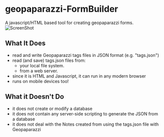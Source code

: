 # geopaparazzi-FormBuilder
A javascript/HTML based tool for creating geopaparazzi forms. 
![ScreenShot](https://github.com/GeoAnalytic-code/geopaparazzi-FormBuilder/raw/master/images/sample.jpg)

## What It Does
* read and write Geopaparazzi tags files in JSON format (e.g. "tags.json")
* read (and save) tags.json files from:
  - your local file system.
  - from a web server.
* since it is HTML and Javascript, it can run in any modern browser
* runs on mobile devices too!

## What it Doesn't Do
* it does not create or modify a database
* it does not contain any server-side scripting to generate the JSON from a database
* it does not deal with the Notes created from using the tags.json file with Geopaparazzi